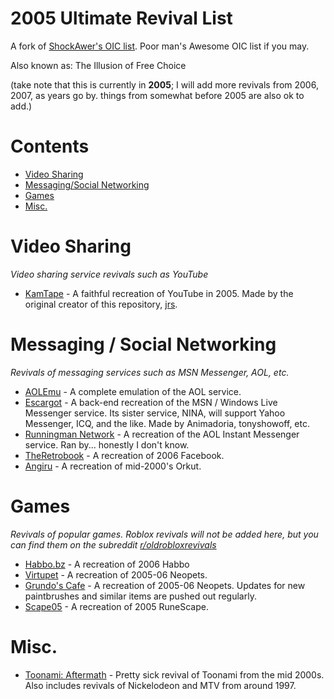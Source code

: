 # 2005 Ultimate Revival List
A fork of [ShockAwer's OIC list](). Poor man's Awesome OIC list if you may.

Also known as: The Illusion of Free Choice

(take note that this is currently in **2005**; I will add more revivals from 2006, 2007, as years go by. things from somewhat before 2005 are also ok to add.)
# Contents
- [Video Sharing](#video-sharing)
- [Messaging/Social Networking](#messaging--social-networking)
- [Games](#games)
- [Misc.](#misc.)

# Video Sharing
*Video sharing service revivals such as YouTube*
- [KamTape](https://kamtape.com) - A faithful recreation of YouTube in 2005. Made by the original creator of this repository, [jrs](http://www.kamtape.com/profile.php?user=jr).

# Messaging / Social Networking
*Revivals of messaging services such as MSN Messenger, AOL, etc.*
- [AOLEmu](https://aolemu.com/) - A complete emulation of the AOL service.
- [Escargot](https://escargot.chat) - A back-end recreation of the MSN / Windows Live Messenger service. Its sister service, NINA, will support Yahoo Messenger, ICQ, and the like. Made by Animadoria, tonyshowoff, etc.
- [Runningman Network](https://runningman.network/) - A recreation of the AOL Instant Messenger service. Ran by... honestly I don't know.
- [TheRetrobook](https://theretrobook.net/) - A recreation of 2006 Facebook.
- [Angiru](https://www.angiru.com.py/) - A recreation of mid-2000's Orkut.

# Games
*Revivals of popular games. Roblox revivals will not be added here, but you can find them on the subreddit [r/oldrobloxrevivals](https://www.reddit.com/r/oldrobloxrevivals/)*
- [Habbo.bz](https://habbo.bz) - A recreation of 2006 Habbo
- [Virtupet](https://virtu.pet) - A recreation of 2005-06 Neopets.
- [Grundo's Cafe](https://grundos.cafe) - A recreation of 2005-06 Neopets. Updates for new paintbrushes and similar items are pushed out regularly.
- [Scape05](https://scape05.com) - A recreation of 2005 RuneScape.
# Misc.
- [Toonami: Aftermath](https://www.toonamiaftermath.com) - Pretty sick revival of Toonami from the mid 2000s. Also includes revivals of Nickelodeon and MTV from around 1997.
